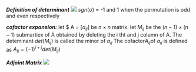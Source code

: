 ***Definition of determinant***
![](../../attach/Determinat.png)
$sgn(\sigma)$ = -1 and 1 when the permutation is odd and even respectively

***cofactor expansion:***
let $ A = $[a_{ij}]$  be $n\times n$ matrix. let $M_{ij}$ be the $(n-1)\times 
(n-1)$ submartiex of A obtained by deleting the i tht and j column of A.
The deteminant $det(M_{ij})$ is called the minor of $a_{ij}$
The cofactor$A_{ij}$of $a_{ij}$ is defined as $A_{ij} = (-1)^{i+j}det(M_{ij})$ 

***Adjoint Matrix***
![](../../attach/Determinat-1.png)



